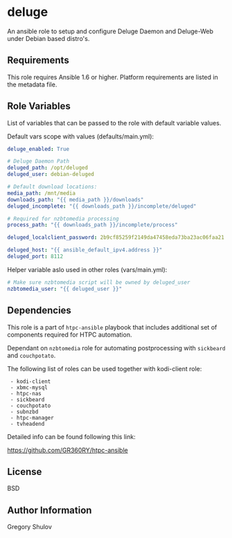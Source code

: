 deluge
===========

An ansible role to setup and configure Deluge Daemon and Deluge-Web under Debian based distro's.

Requirements
------------

This role requires Ansible 1.6 or higher. Platform requirements are listed in the metadata file.

Role Variables
--------------

List of variables that can be passed to the role with default variable values.

Default vars scope with values (defaults/main.yml):

```yaml
deluge_enabled: True

# Deluge Daemon Path
deluged_path: /opt/deluged
deluged_user: debian-deluged

# Default download locations:
media_path: /mnt/media
downloads_path: "{{ media_path }}/downloads"
deluged_incomplete: "{{ downloads_path }}/incomplete/deluged"

# Required for nzbtomedia processing
process_path: "{{ downloads_path }}/incomplete/process"  

deluged_localclient_password: 2b9cf85259f2149da47458eda73ba23ac06faa21

deluged_host: "{{ ansible_default_ipv4.address }}"
deluged_port: 8112
```

Helper variable aslo used in other roles (vars/main.yml):

```yaml
# Make sure nzbtomedia script will be owned by deluged_user
nzbtomedia_user: "{{ deluged_user }}"
```


Dependencies
------------

This role is a part of `htpc-ansible` playbook that includes additional set of components required for HTPC automation.

Dependant on `nzbtomedia` role for automating postprocessing with `sickbeard` and `couchpotato`.

The following list of roles can be used together with kodi-client role:

```    
 - kodi-client
 - xbmc-mysql
 - htpc-nas
 - sickbeard
 - couchpotato
 - subnzbd
 - htpc-manager
 - tvheadend
```

Detailed info can be found following this link:

https://github.com/GR360RY/htpc-ansible


License
-------

BSD

Author Information
------------------

Gregory Shulov
